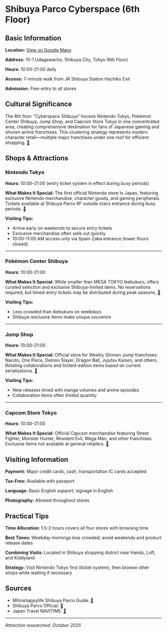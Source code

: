 # Shibuya Parco Cyberspace (6th Floor)

## Basic Information

**Location:** [View on Google Maps](https://maps.google.com/maps?q=35.6627,139.6984)

**Address:** 15-1 Udagawacho, Shibuya City, Tokyo (6th Floor)

**Hours:** 10:00–21:00 daily

**Access:** 7-minute walk from JR Shibuya Station Hachiko Exit

**Admission:** Free entry to all stores

## Cultural Significance

The 6th floor "Cyberspace Shibuya" houses Nintendo Tokyo, Pokémon Center Shibuya, Jump Shop, and Capcom Store Tokyo in one concentrated area, creating comprehensive destination for fans of Japanese gaming and shonen anime franchises. This clustering strategy represents modern character retail—multiple major franchises under one roof for efficient shopping. [🔗](https://mihoshappylife.com/2023/03/11/shibuya-parco-cyberspace-otaku-paradise/)

## Shops & Attractions

### Nintendo Tokyo

**Hours:** 10:00–21:00 (entry ticket system in effect during busy periods)

**What Makes It Special:** The first official Nintendo store in Japan, featuring exclusive Nintendo merchandise, character goods, and gaming peripherals. Tickets available at Shibuya Parco 6F outside stairs entrance during busy periods. [🔗](https://shibuya.parco.jp/en/)

**Visiting Tips:**
- Arrive early on weekends to secure entry tickets
- Exclusive merchandise often sells out quickly
- 10:00-11:00 AM access only via Spain-Zaka entrance (lower floors closed)

---

### Pokémon Center Shibuya

**Hours:** 10:00–21:00

**What Makes It Special:** While smaller than MEGA TOKYO Ikebukuro, offers curated selection and exclusive Shibuya-limited items. No reservations required, but timed-entry tickets may be distributed during peak seasons. [🔗](https://japantravel.navitime.com/en/area/jp/guide/NTJnews0174-en/)

**Visiting Tips:**
- Less crowded than Ikebukuro on weekdays
- Shibuya-exclusive items make unique souvenirs

---

### Jump Shop

**Hours:** 10:00–21:00

**What Makes It Special:** Official store for Weekly Shonen Jump franchises: Naruto, One Piece, Demon Slayer, Dragon Ball, Jujutsu Kaisen, and others. Rotating collaborations and limited-edition items based on current serializations. [🔗](https://mihoshappylife.com/2023/03/11/shibuya-parco-cyberspace-otoku-paradise/)

**Visiting Tips:**
- New releases timed with manga volumes and anime episodes
- Collaboration items often limited quantity

---

### Capcom Store Tokyo

**Hours:** 10:00–21:00

**What Makes It Special:** Official Capcom merchandise featuring Street Fighter, Monster Hunter, Resident Evil, Mega Man, and other franchises. Exclusive items not available at general retailers. [🔗](https://mihoshappylife.com/2023/03/11/shibuya-parco-cyberspace-otaku-paradise/)

## Visiting Information

**Payment:** Major credit cards, cash, transportation IC cards accepted

**Tax-Free:** Available with passport

**Language:** Basic English support; signage in English

**Photography:** Allowed throughout stores

## Practical Tips

**Time Allocation:** 1.5-2 hours covers all four stores with browsing time

**Best Times:** Weekday mornings less crowded; avoid weekends and product release dates

**Combining Visits:** Located in Shibuya shopping district near Hands, Loft, and Kiddyland

**Strategy:** Visit Nintendo Tokyo first (ticket system), then browse other shops while waiting if necessary

## Sources

- Mihoshappylife Shibuya Parco Guide: [🔗](https://mihoshappylife.com/2023/03/11/shibuya-parco-cyberspace-otaku-paradise/)
- Shibuya Parco Official: [🔗](https://shibuya.parco.jp/en/)
- Japan Travel NAVITIME: [🔗](https://japantravel.navitime.com/en/area/jp/guide/NTJnews0174-en/)

---

*Attraction researched: October 2025*
